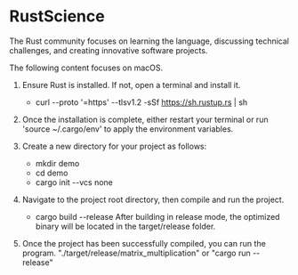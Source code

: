 # RustScience

The Rust community focuses on learning the language, discussing technical challenges, and creating innovative software projects.

The following content focuses on macOS.

1) Ensure Rust is installed. If not, open a terminal and install it.
   - curl --proto '=https' --tlsv1.2 -sSf https://sh.rustup.rs | sh 

2) Once the installation is complete, either restart your terminal or run 'source ~/.cargo/env' to apply the environment variables.

3) Create a new directory for your project as follows:
   - mkdir demo
   - cd demo
   - cargo init --vcs none

4) Navigate to the project root directory, then compile and run the project.  
   - cargo build --release 
   After building in release mode, the optimized binary will be located in the target/release folder.   

5) Once the project has been successfully compiled, you can run the program.
   "./target/release/matrix_multiplication" or "cargo run --release"

